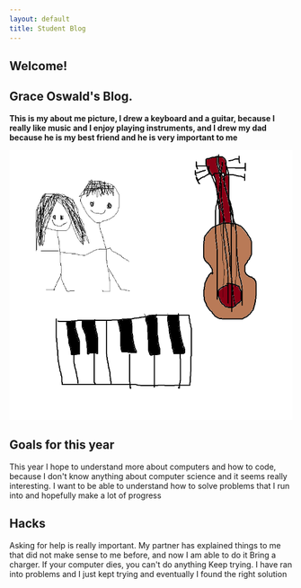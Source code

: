 ```yaml
---
layout: default
title: Student Blog
---
```




## Welcome!
## Grace Oswald's Blog.



**This is my about me picture, I drew a keyboard and a guitar, because I really like music and I enjoy playing instruments, and I drew my dad because he is my best friend and he is very important to me**

![picture](pictureforcsp.png)

## Goals for this year
This year I hope to understand more about computers and how to code, because I don't know anything about computer science and it seems really interesting. I want to be able to understand how to solve problems that I run into and hopefully make a lot of progress

## Hacks
Asking for help is really important. My partner has explained things to me that did not make sense to me before, and now I am able to do it
Bring a charger. If your computer dies, you can't do anything
Keep trying. I have ran into problems and I just kept trying and eventually I found the right solution